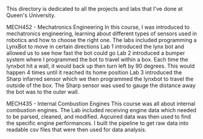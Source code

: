 This directory is dedicated to all the projects and labs that I've done at Queen's University.

MECH452 - Mechatronics Engineering
In this course, I was introduced to mechatronics engineering, learning about different types of sensors used in robotics and how to choose the right one. The labs included programming a LynxBot to move in certain directions
Lab 1 introduced the lynx bot and allowed us to see how fast the bot could go
Lab 2 introduced a bumper system where I programmed the bot to travel within a box. Each time the lynxbot hit a wall, it would back up then turn left by 90 degrees. This would happen 4 times until it reached its home position
Lab 3 introduced the Sharp infarred sensor which we then programmed the lynxbot to travel the outside of the box. The Sharp sensor was used to gauge the distance away the bot was to the outer wall.

MECH435 - Internal Combustion Engines
This course was all about internal combustion engines. The Lab included receiving engine data which needed to be parsed, cleaned, and modified. Aqcuired data was then used to find the specific engine performances. 
I built the pipeline to get raw data into readable csv files that were then used for data analysis. 
